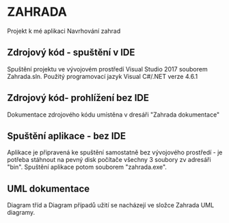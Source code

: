# ZAHRADA
Projekt k mé aplikaci Navrhování zahrad

Zdrojový kód - spuštění v IDE
------------------------------
Spuštění projektu ve vývojovém prostředí Visual Studio 2017 souborem Zahrada.sln. Použitý programovací jazyk Visual C#/.NET verze 4.6.1

Zdrojový kód- prohlížení bez IDE
--------------------------------
Dokumentace zdrojového kódu umístěna v dresáři "Zahrada dokumentace"

Spuštění aplikace - bez IDE
---------------------------
Aplikace je připravená ke spuštění samostatně bez vývojového prostředí - je potřeba stáhnout na pevný disk počítače všechny 3 soubory zv adresáři "bin". Spuštění aplikace potom souborem "zahrada.exe".

UML dokumentace
----------------
Diagram tříd a Diagram případů užití se nacházejí ve složce Zahrada UML diagramy.



